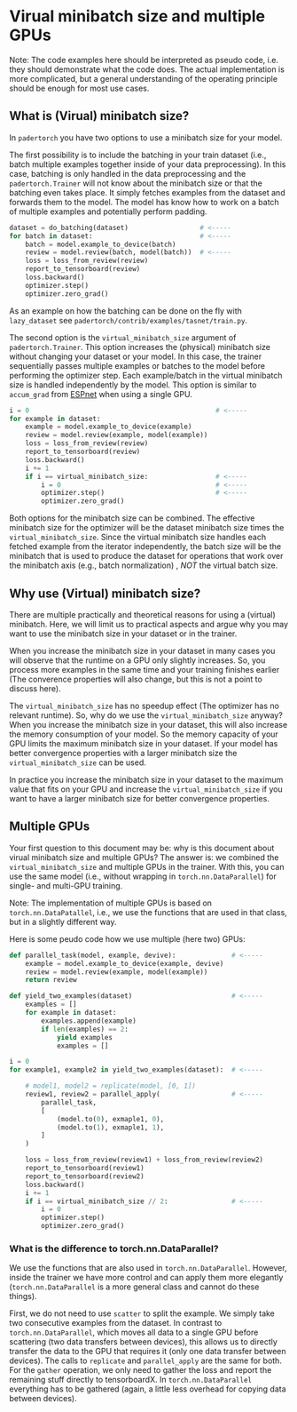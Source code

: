 # Virual minibatch size and multiple GPUs

Note: The code examples here should be interpreted as pseudo code, i.e. they should demonstrate what the code does. The actual implementation is more complicated, but a general understanding of the operating principle should be enough for most use cases.

## What is (Virual) minibatch size?

In `padertorch` you have two options to use a minibatch size for your model.

The first possibility is to include the batching in your train dataset (i.e., batch multiple examples together inside of your data preprocessing).
In this case, batching is only handled in the data preprocessing and the `padertorch.Trainer` will not know about the minibatch size or that the batching even takes place.
It simply fetches examples from the dataset and forwards them to the model.
The model has know how to work on a batch of multiple examples and potentially perform padding.

```python
dataset = do_batching(dataset)                  # <-----
for batch in dataset:                           # <-----
    batch = model.example_to_device(batch)
    review = model.review(batch, model(batch))  # <-----
    loss = loss_from_review(review)
    report_to_tensorboard(review)
    loss.backward()
    optimizer.step()
    optimizer.zero_grad()
```

As an example on how the batching can be done on the fly with `lazy_dataset` see `padertorch/contrib/examples/tasnet/train.py`.

The second option is the `virtual_minibatch_size` argument of `padertorch.Trainer`.
This option increases the (physical) minibatch size without changing your dataset or your model.
In this case, the trainer sequentially passes multiple examples or batches to the model before performing the optimizer step.
Each example/batch in the virtual minibatch size is handled independently by the model.
This option is similar to `accum_grad` from [ESPnet](https://github.com/espnet/espnet/blob/4073e00143e16a6e268b7b5da024cf1db3cf81a1/espnet2/train/trainer.py#L56) when using a single GPU.

```python
i = 0                                               # <-----
for example in dataset:
    example = model.example_to_device(example)
    review = model.review(example, model(example))
    loss = loss_from_review(review)
    report_to_tensorboard(review)
    loss.backward()
    i += 1
    if i == virtual_minibatch_size:                 # <-----
        i = 0                                       # <-----
        optimizer.step()                            # <-----
        optimizer.zero_grad()
```

Both options for the minibatch size can be combined.
The effective minibatch size for the optimizer will be the dataset minibatch size times the `virtual_minibatch_size`. 
Since the virtual minibatch size handles each fetched example from the iterator independently, the batch size will be the minibatch that is used to produce the dataset for operations that work over the minibatch axis (e.g., batch normalization) , *NOT* the virtual batch size.

## Why use (Virtual) minibatch size?
There are multiple practically and theoretical reasons for using a (virtual) minibatch.
Here, we will limit us to practical aspects and argue why you may want to use the minibatch size in your dataset or in the trainer.

When you increase the minibatch size in your dataset in many cases you will observe that the runtime on a GPU only slightly increases.
So, you process more examples in the same time and your training finishes earlier (The converence properties will also change, but this is not a point to discuss here).

The `virtual_minibatch_size` has no speedup effect (The optimizer has no relevant runtime).
So, why do we use the `virtual_minibatch_size` anyway?
When you increase the minibatch size in your dataset, this will also increase the memory consumption of your model.
So the memory capacity of your GPU limits the maximum minibatch size in your dataset.
If your model has better convergence properties with a larger minibatch size the `virtual_minibatch_size` can be used.

In practice you increase the minibatch size in your dataset to the maximum value that fits on your GPU and increase the `virtual_minibatch_size` if you want to have a larger minibatch size for better convergence properties.

## Multiple GPUs

Your first question to this document may be: why is this document about virual minibatch size and multiple GPUs?
The answer is: we combined the `virtual_minibatch_size` and multiple GPUs in the trainer.
With this, you can use the same model (i.e., without wrapping in `torch.nn.DataParallel`) for single- and multi-GPU training.

Note: The implementation of multiple GPUs is based on `torch.nn.DataPatallel`, i.e., we use the functions that are used in that class, but in a slightly different way.

Here is some peudo code how we use multiple (here two) GPUs:

```python
def parallel_task(model, example, devive):              # <-----
    example = model.example_to_device(example, devive)
    review = model.review(example, model(example))
    return review

def yield_two_examples(dataset)                         # <-----
    examples = []
    for example in dataset:
        examples.append(example)
        if len(examples) == 2:
            yield examples
            examples = []

i = 0
for example1, example2 in yield_two_examples(dataset):  # <-----

    # model1, model2 = replicate(model, [0, 1])
    review1, review2 = parallel_apply(                  # <-----
        parallel_task,
        [
            (model.to(0), exmaple1, 0),
            (model.to(1), exmaple1, 1),
        ]
    )

    loss = loss_from_review(review1) + loss_from_review(review2)
    report_to_tensorboard(review1)
    report_to_tensorboard(review2)
    loss.backward()
    i += 1
    if i == virtual_minibatch_size // 2:                # <-----
        i = 0
        optimizer.step()
        optimizer.zero_grad()
```

### What is the difference to torch.nn.DataParallel?

We use the functions that are also used in `torch.nn.DataParallel`. However, inside the trainer we have more control and can apply them more elegantly (`torch.nn.DataParallel` is a more general class and cannot do these things).

First, we do not need to use `scatter` to split the example. We simply take two consecutive examples from the dataset.
In contrast to `torch.nn.DataParallel`, which moves all data to a single GPU before scattering (two data transfers between devices), this allows us to directly transfer the data to the GPU that requires it (only one data transfer between devices).
The calls to `replicate` and `parallel_apply` are the same for both.
For the `gather` operation, we only need to gather the loss and report the remaining stuff directly to tensorboardX. In `torch.nn.DataParallel` everything has to be gathered (again, a little less overhead for copying data between devices).
